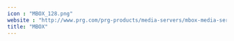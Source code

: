 ```yaml
---
icon : "MBOX_128.png"
website : "http://www.prg.com/prg-products/media-servers/mbox-media-server"
title: "MBOX"
---
```

